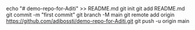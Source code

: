 echo "# demo-repo-for-Aditi" >> README.md
git init
git add README.md
git commit -m "first commit"
git branch -M main
git remote add origin https://github.com/adibossti/demo-repo-for-Aditi.git
git push -u origin main
